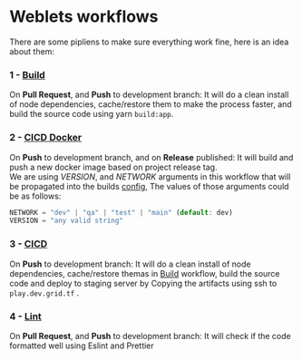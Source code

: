 # Weblets workflows

There are some pipliens to make sure everything work fine, here is an idea about them:

### 1 - [Build](/.github/workflows/build.yaml)

On **Pull Request**, and **Push** to development branch: It will do a clean install of node dependencies, cache/restore them to make the process faster, and build the source code using yarn `build:app`.

### 2 - [CICD Docker](/.github/workflows/ci-cd-docker.yml)

On **Push** to development branch, and on **Release** published: It will build and push a new docker image based on project release tag.<br>
We are using _VERSION_, and _NETWORK_ arguments in this workflow that will be propagated into the builds [config](https://github.com/threefoldtech/grid_weblets/blob/development/webpack.config.js#L72), The values of those arguments could be as follows:

````js
NETWORK = "dev" | "qa" | "test" | "main" (default: dev)
VERSION = "any valid string"
````


### 3 - [CICD](/.github/workflows/ci-cd.yml)

On **Push** to development branch: It will do a clean install of node dependencies, cache/restore themas in [Build](#1---build) workflow, build the source code and deploy to staging server by Copying the artifacts using ssh to `play.dev.grid.tf` .

### 4 - [Lint](/.github/workflows/lint.yaml)

On **Pull Request**, and **Push** to development branch: It will check if the code formatted well using Eslint and Prettier
